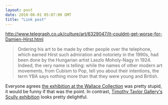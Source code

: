 ```yaml
---
layout: post
date: 2010-06-01 05:07:00 GMT
title: "Link post"
---
```

<http://www.telegraph.co.uk/culture/art/6329047/It-couldnt-get-worse-for-Damien-Hirst.html>

> Ordering his art to be made by other people over the telephone, which earned Hirst such admiration and notoriety in the 1990s, had been done by the Hungarian artist Laszlo Moholy-Nagy in 1924. Indeed, the very name is telling: while the names of other modern art movements, from Cubism to Pop, tell you about their intentions, the term YBA says nothing more than that they were young and British.

Everyone agrees [the exhibition at the Wallace Collection](http://www.wallacecollection.org/collections/exhibition/77) was pretty stupid, it would be funny if that was the point.  In contrast, [Timothy Taylor Gallery's Scully exhibition](http://www.timothytaylorgallery.com/exhibitions/sean-scully1) looks pretty delightful.